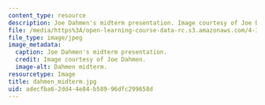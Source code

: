 ```yaml
---
content_type: resource
description: Joe Dahmen's midterm presentation. Image courtesy of Joe Dahmen.
file: /media/https%3A/open-learning-course-data-rc.s3.amazonaws.com/4-370-interrogative-design-workshop-fall-2005/adecfba62dd44e84b58996dfc299658d_dahmen_midterm.jpg
file_type: image/jpeg
image_metadata:
  caption: Joe Dahmen's midterm presentation.
  credit: Image courtesy of Joe Dahmen.
  image-alt: Dahmen midterm.
resourcetype: Image
title: dahmen_midterm.jpg
uid: adecfba6-2dd4-4e84-b589-96dfc299658d
---
```

